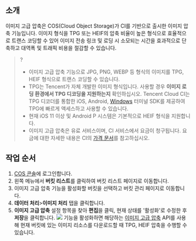 ## 소개

이미지 고급 압축은 COS(Cloud Object Storage)가 CI를 기반으로 출시한 이미지 압축 기능입니다. 이미지 형식을 TPG 또는 HEIF의 압축 비율이 높은 형식으로 효율적으로 트랜스 코딩할 수 있어 이미지 전송 링크 및 로딩 시 소모되는 시간을 효과적으로 단축하고 대역폭 및 트래픽 비용을 절감할 수 있습니다.

>?
>- 이미지 고급 압축 기능으로 JPG, PNG, WEBP 등 형식의 이미지를 TPG, HEIF 형식으로 트랜스 코딩할 수 있습니다.
> - TPG는 Tencent가 자체 개발한 이미지 형식입니다. 사용할 경우 **이미지 로딩 환경에서 TPG 디코딩을 지원하는지** 확인하십시오. Tencent Cloud CI는 TPG 디코더를 통합한 iOS, Android, [Windows](https://main.qcloudimg.com/raw/851dd252378813d250eeca5ed55ffd36/TPG_win_SDK.zip) 터미널 SDK를 제공하여 TPG에 빠르게 액세스하고 사용할 수 있습니다.
> - 현재 iOS 11 이상 및 Android P 시스템은 기본적으로 HEIF 형식을 지원합니다.
> - 이미지 고급 압축은 유료 서비스이며, CI 서비스에서 요금이 청구됩니다. 요금에 대한 자세한 내용은 CI의 [가격 문서](https://intl.cloud.tencent.com/document/product/1045/33431)를 참고하십시오.
> 

## 작업 순서

1. [COS 콘솔](https://console.cloud.tencent.com/cos5/bucket)에 로그인합니다.
2. 왼쪽 메뉴에서 **버킷 리스트**를 클릭하여 버킷 리스트 페이지로 이동합니다.
3. 이미지 고급 압축 기능을 활성화할 버킷을 선택하고 버킷 관리 페이지로 이동합니다.
4. **데이터 처리**>**이미지 처리** 탭을 클릭합니다.
5. **이미지 고급 압축** 설정 항목을 찾아 **편집**을 클릭, 현재 상태를 '활성화'로 수정한 후 **저장**을 클릭합니다.
![](https://main.qcloudimg.com/raw/f336e71135338664375a4953fabb5a6e.png)
기능을 활성화하면 해당하는 [이미지 고급 압축](https://intl.cloud.tencent.com/document/product/436/40119) API를 사용해 현재 버킷에 있는 이미지 리소스를 다운로드할 때 TPG, HEIF 압축을 수행할 수 있습니다.
